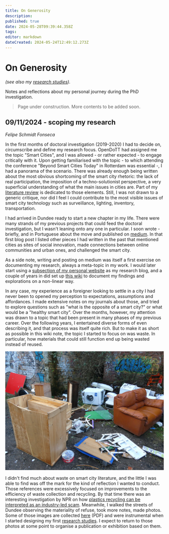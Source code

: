 ```yaml
---
title: On Generosity
description: 
published: true
date: 2024-05-28T09:39:44.358Z
tags: 
editor: markdown
dateCreated: 2024-05-24T12:49:12.273Z
---
```


# On Generosity

*(see also my [research studies](/opendott/studies)).*

Notes and reflections about my personal journey during the PhD investigation.

> Page under construction. More contents to be added soon.

## 09/11/2024 - scoping my research

*Felipe Schmidt Fonseca*

In the first months of doctoral investigation (2019-2020) I had to decide on, circumscribe and define my research focus. OpenDoTT had assigned me the topic "Smart Cities", and I was allowed - or rather expected - to engage critically with it. Upon getting familiarised with the topic - to which attending the conference "Beyond Smart Cities Today" in Rotterdam was essential -, I had a panorama of the scenario. There was already enough being written about the most obvious shortcoming of the smart city rhetoric: the lack of real participation, the imposition of a techno-solutionist perspective, a very superficial understanding of what the main issues in cities are. Part of my [literature review](/opendott/thesis/literature.md) is dedicated to those elements. Still, I was not drawn to a generic critique, nor did I feel I could contribute to the most visible issues of smart city technology such as surveillance, lighting, inventory, transportation.

I had arrived in Dundee ready to start a new chapter in my life. There were many strands of my previous projects that could feed the doctoral investigation, but I wasn't leaning onto any one in particular. I soon wrote - briefly, and in Portuguese about the move and published on [medium](https://felipefonseca.medium.com/de-cidade-em-cidade-7cf9ae19b831). In that first blog post I listed other pieces I had written in the past that mentioned cities as sites of social innovation, made connections between online communities and urban ones, and challenged the smart city.

As a side note, writing and posting on medium was itself a first exercise on documenting my research, always a meta-topic in my work. I would later start using a [subsection of my personal website](https://is.efeefe.me/opendott) as my research blog, and a couple of years in did set up [this wiki](/home.md) to document my findings and explorations on a non-linear way.

In any case, my experience as a foreigner looking to settle in a city I had never been to opened my perception to expectations, assumptions and affordances. I made extensive notes on my journals about those, and tried to explore questions such as "what is the opposite of a smart city?" or what would be a "healthy smart city". Over the months, however, my attention was drawn to a topic that had been present in many phases of my previous career. Over the following years, I entertained diverse forms of even describing it, and that process was itself quite rich. But to make it as short as possible in this wiki note, the topic I started to focus on was waste. In particular, how materials that could still function end up being wasted instead of reused.

![Materials in the city](/opendott/images/dundee-discard.jpg)

I didn't find much about waste on smart city literature, and the little I was able to find was off the mark for the kind of reflection I wanted to conduct. Those references were excessively focused on improvements to the efficiency of waste collection and recycling. By that time there was an interesting investigation by NPR on how [plastics recycling can be interpreted as an industry-led scam](https://www.npr.org/2020/09/11/897692090/how-big-oil-misled-the-public-into-believing-plastic-would-be-recycled?t=1613119529041&t=1656239015723). Meanwhile, I walked the streets of Dundee observing the materiality of refuse, took more notes, made photos. Some of those images are collected [here](/opendott/slides/2020_street-matter.pdf) (PDF) and were instrumental when I started designing my first [research studies](/opendott/studies). I expect to return to those photos at some point to organise a publication or exhibition based on them.